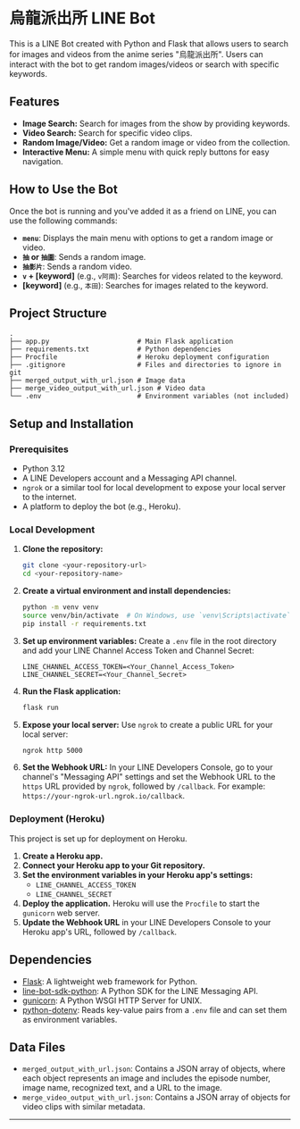  

# 烏龍派出所 LINE Bot

This is a LINE Bot created with Python and Flask that allows users to search for images and videos from the anime series "烏龍派出所". Users can interact with the bot to get random images/videos or search with specific keywords.

## Features

  * **Image Search:** Search for images from the show by providing keywords.
  * **Video Search:** Search for specific video clips.
  * **Random Image/Video:** Get a random image or video from the collection.
  * **Interactive Menu:** A simple menu with quick reply buttons for easy navigation.

## How to Use the Bot

Once the bot is running and you've added it as a friend on LINE, you can use the following commands:

  * **`menu`**: Displays the main menu with options to get a random image or video.
  * **`抽` or `抽圖`**: Sends a random image.
  * **`抽影片`**: Sends a random video.
  * **`v` + [keyword]** (e.g., `v阿兩`): Searches for videos related to the keyword.
  * **[keyword]** (e.g., `本田`): Searches for images related to the keyword.

## Project Structure

```
.
├── app.py                      # Main Flask application
├── requirements.txt            # Python dependencies
├── Procfile                    # Heroku deployment configuration
├── .gitignore                  # Files and directories to ignore in git
├── merged_output_with_url.json # Image data
├── merge_video_output_with_url.json # Video data
└── .env                        # Environment variables (not included)
```

## Setup and Installation

### Prerequisites

  * Python 3.12
  * A LINE Developers account and a Messaging API channel.
  * `ngrok` or a similar tool for local development to expose your local server to the internet.
  * A platform to deploy the bot (e.g., Heroku).

### Local Development

1.  **Clone the repository:**

    ```bash
    git clone <your-repository-url>
    cd <your-repository-name>
    ```

2.  **Create a virtual environment and install dependencies:**

    ```bash
    python -m venv venv
    source venv/bin/activate  # On Windows, use `venv\Scripts\activate`
    pip install -r requirements.txt
    ```

3.  **Set up environment variables:**
    Create a `.env` file in the root directory and add your LINE Channel Access Token and Channel Secret:

    ```
    LINE_CHANNEL_ACCESS_TOKEN=<Your_Channel_Access_Token>
    LINE_CHANNEL_SECRET=<Your_Channel_Secret>
    ```

4.  **Run the Flask application:**

    ```bash
    flask run
    ```

5.  **Expose your local server:**
    Use `ngrok` to create a public URL for your local server:

    ```bash
    ngrok http 5000
    ```

6.  **Set the Webhook URL:**
    In your LINE Developers Console, go to your channel's "Messaging API" settings and set the Webhook URL to the `https` URL provided by `ngrok`, followed by `/callback`. For example: `https://your-ngrok-url.ngrok.io/callback`.

### Deployment (Heroku)

This project is set up for deployment on Heroku.

1.  **Create a Heroku app.**
2.  **Connect your Heroku app to your Git repository.**
3.  **Set the environment variables in your Heroku app's settings:**
      * `LINE_CHANNEL_ACCESS_TOKEN`
      * `LINE_CHANNEL_SECRET`
4.  **Deploy the application.** Heroku will use the `Procfile` to start the `gunicorn` web server.
5.  **Update the Webhook URL** in your LINE Developers Console to your Heroku app's URL, followed by `/callback`.

## Dependencies

  * [Flask](https://flask.palletsprojects.com/): A lightweight web framework for Python.
  * [line-bot-sdk-python](https://github.com/line/line-bot-sdk-python): A Python SDK for the LINE Messaging API.
  * [gunicorn](https://gunicorn.org/): A Python WSGI HTTP Server for UNIX.
  * [python-dotenv](https://github.com/theskumar/python-dotenv): Reads key-value pairs from a `.env` file and can set them as environment variables.

## Data Files

  * `merged_output_with_url.json`: Contains a JSON array of objects, where each object represents an image and includes the episode number, image name, recognized text, and a URL to the image.
  * `merge_video_output_with_url.json`: Contains a JSON array of objects for video clips with similar metadata.

-----

